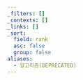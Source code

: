 ```yaml
---
_filters: []
_contexts: []
_links: []
_sort:
  field: rank
  asc: false
  group: false
aliases:
  - 알고리즘(DEPRECATED)
---
```

